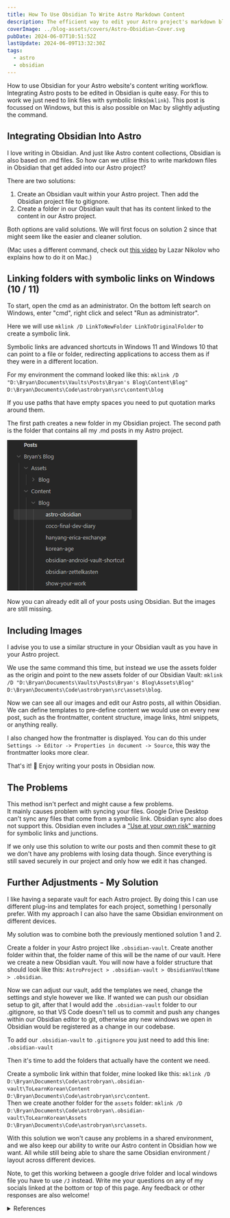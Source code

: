 ```yaml
---
title: How To Use Obsidian To Write Astro Markdown Content
description: The efficient way to edit your Astro project's markdown blog posts with Obsidian.
coverImage: ../blog-assets/covers/Astro-Obsidian-Cover.svg
pubDate: 2024-06-07T10:51:52Z
lastUpdate: 2024-06-09T13:32:30Z
tags:
  - astro
  - obsidian
---
```


How to use Obsidian for your Astro website's content writing workflow.  
Integrating Astro posts to be edited in Obsidian is quite easy. For this to work we just need to link files with symbolic links(`mklink`). This post is focussed on Windows, but this is also possible on Mac by slightly adjusting the command.

## Integrating Obsidian Into Astro

I love writing in Obsidian. And just like Astro content collections, Obsidian is also based on .md files. So how can we utilise this to write markdown files in Obsidian that get added into our Astro project?

There are two solutions:
1. Create an Obsidian vault within your Astro project. Then add the Obsidian project file to gitignore.
2. Create a folder in our Obsidian vault that has its content linked to the content in our Astro project.

Both options are valid solutions. We will first focus on solution 2 since that might seem like the easier and cleaner solution.

(Mac uses a different command, check out [this video](https://youtu.be/dz3GOp4hN50) by Lazar Nikolov who explains how to do it on Mac.)

## Linking folders with symbolic links on Windows (10 / 11)

To start, open the cmd as an administrator. On the bottom left search on Windows, enter "cmd", right click and select "Run as administrator".

Here we will use `mklink /D LinkToNewFolder LinkToOriginalFolder` to create a symbolic link.

Symbolic links are advanced shortcuts in Windows 11 and Windows 10 that can point to a file or folder, redirecting applications to access them as if they were in a different location.

For my environment the command looked like this: `mklink /D "D:\Bryan\Documents\Vaults\Posts\Bryan's Blog\Content\Blog" D:\Bryan\Documents\Code\astrobryan\src\content\blog`

If you use paths that have empty spaces you need to put quotation marks around them.

The first path creates a new folder in my Obsidian project. The second path is the folder that contains all my .md posts in my Astro project.

![Obsidian Vault example.](../blog-assets/images/Obsidian-Astro-Linking-Vault-Example.png)

Now you can already edit all of your posts using Obsidian. But the images are still missing.

## Including Images

I advise you to use a similar structure in your Obsidian vault as you have in your Astro project.

We use the same command this time, but instead we use the assets folder as the origin and point to the new assets folder of our Obsidian Vault: `mklink /D "D:\Bryan\Documents\Vaults\Posts\Bryan's Blog\Assets\Blog" D:\Bryan\Documents\Code\astrobryan\src\assets\blog`.

Now we can see all our images and edit our Astro posts, all within Obsidian. We can define templates to pre-define content we would use on every new post, such as the frontmatter, content structure, image links, html snippets, or anything really.

I also changed how the frontmatter is displayed. You can do this under `Settings -> Editor -> Properties in document -> Source`, this way the frontmatter looks more clear.

That's it! 🎉 Enjoy writing your posts in Obsidian now.

## The Problems
This method isn't perfect and might cause a few problems.  
It mainly causes problem with syncing your files. Google Drive Desktop can't sync any files that come from a symbolic link. Obsidian sync also does not support this. Obsidian even includes a ["Use at your own risk" warning](https://help.obsidian.md/Files+and+folders/Symbolic+links+and+junctions) for symbolic links and junctions.

If we only use this solution to write our posts and then commit these to git we don't have any problems with losing data though. Since everything is still saved securely in our project and only how we edit it has changed.

## Further Adjustments - My Solution
I like having a separate vault for each Astro project. By doing this I can use different plug-ins and templates for each project, something I personally prefer. With my approach I can also have the same Obsidian environment on different devices.

My solution was to combine both the previously mentioned solution 1 and 2.

Create a folder in your Astro project like `.obsidian-vault`. Create another folder within that, the folder name of this will be the name of our vault. Here we create a new Obsidian vault. You will now have a folder structure that should look like this: `AstroProject > .obsidian-vault > ObsidianVaultName > .obsidian`.

Now we can adjust our vault, add the templates we need, change the settings and style however we like. If wanted we can push our obsidian setup to git, after that I would add the `.obsidian-vault` folder to our .gitignore, so that VS Code doesn't tell us to commit and push any changes within our Obsidian editor to git, otherwise any new windows we open in Obsidian would be registered as a change in our codebase.

To add our `.obsidian-vault` to `.gitignore` you just need to add this line: `.obsidian-vault`

Then it's time to add the folders that actually have the content we need.

Create a symbolic link within that folder, mine looked like this: `mklink /D D:\Bryan\Documents\Code\astrobryan\.obsidian-vault\ToLearnKorean\Content D:\Bryan\Documents\Code\astrobryan\src\content`.  
Then we create another folder for the `assets` folder: `mklink /D D:\Bryan\Documents\Code\astrobryan\.obsidian-vault\ToLearnKorean\Assets D:\Bryan\Documents\Code\astrobryan\src\assets`.

With this solution we won't cause any problems in a shared environment, and we also keep our ability to write our Astro content in Obsidian how we want. All while still being able to share the same Obsidian environment / layout across different devices.

Note, to get this working between a google drive folder and local windows file you have to use `/J` instead.
Write me your questions on any of my socials linked at the bottom or top of this page. Any feedback or other responses are also welcome!

<details>
  <summary>References</summary>
  
- Symlinks on Windows explained (also explains differences between `/D`, `/J` and `/H`): https://www.howtogeek.com/16226/complete-guide-to-symbolic-links-symlinks-on-windows-or-linux/
- The post that introduced me to symbolic links: https://www.reddit.com/r/ObsidianMD/comments/1943yza/a_lazy_mans_obsidian_astro_workflow_integration/
  
</details>
